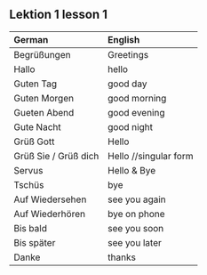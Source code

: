 Lektion 1 lesson 1
---
|German | English|
|:---|:---|
|Begrüßungen | Greetings|
|Hallo |hello|
|Guten Tag |good day|
|Guten Morgen |good morning|
|Gueten Abend |good evening|
|Gute Nacht |good night|
|Grüß Gott |Hello|
|Grüß Sie / Grüß dich |Hello //singular form|
|Servus | Hello & Bye|
|Tschüs |bye|
|Auf Wiedersehen | see you again|
|Auf Wiederhören | bye on phone|
|Bis bald | see you soon |
|Bis später | see you later|
|Danke | thanks|
